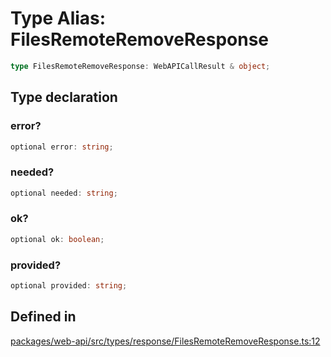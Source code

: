 # Type Alias: FilesRemoteRemoveResponse

```ts
type FilesRemoteRemoveResponse: WebAPICallResult & object;
```

## Type declaration

### error?

```ts
optional error: string;
```

### needed?

```ts
optional needed: string;
```

### ok?

```ts
optional ok: boolean;
```

### provided?

```ts
optional provided: string;
```

## Defined in

[packages/web-api/src/types/response/FilesRemoteRemoveResponse.ts:12](https://github.com/slackapi/node-slack-sdk/blob/main/packages/web-api/src/types/response/FilesRemoteRemoveResponse.ts#L12)
